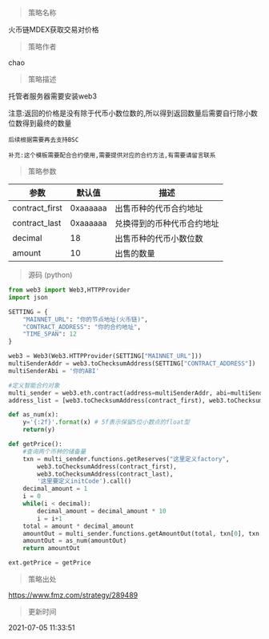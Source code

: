 
> 策略名称

火币链MDEX获取交易对价格

> 策略作者

chao

> 策略描述

托管者服务器需要安装web3

注意:返回的价格是没有除于代币小数位数的,所以得到返回数量后需要自行除小数位数得到最终的数量
    
    后续根据需要再去支持BSC
    
    补充:这个模板需要配合合约使用,需要提供对应的合约方法,有需要请留言联系

> 策略参数



|参数|默认值|描述|
|----|----|----|
|contract_first|0xaaaaaa|出售币种的代币合约地址|
|contract_last|0xaaaaaa|兑换得到的币种代币合约地址|
|decimal|18|出售币种的代币小数位数|
|amount|10|出售的数量|


> 源码 (python)

``` python
from web3 import Web3,HTTPProvider
import json

SETTING = {
    "MAINNET_URL": "你的节点地址(火币链)",
    "CONTRACT_ADDRESS": "你的合约地址",
    "TIME_SPAN": 12
}

web3 = Web3(Web3.HTTPProvider(SETTING["MAINNET_URL"]))
multiSenderAddr = web3.toChecksumAddress(SETTING["CONTRACT_ADDRESS"])
multiSenderAbi = '你的ABI'

#定义智能合约对象
multi_sender = web3.eth.contract(address=multiSenderAddr, abi=multiSenderAbi)
address_list = [web3.toChecksumAddress(contract_first), web3.toChecksumAddress(contract_last)]

def as_num(x):
    y='{:2f}'.format(x) # 5f表示保留5位小数点的float型
    return(y)

def getPrice():
    #查询两个币种的储备量
    txn = multi_sender.functions.getReserves("这里定义factory", 
        web3.toChecksumAddress(contract_first), 
        web3.toChecksumAddress(contract_last), 
        '这里要定义initCode').call()
    decimal_amount = 1
    i = 0
    while(i < decimal):
        decimal_amount = decimal_amount * 10
        i = i+1
    total = amount * decimal_amount
    amountOut = multi_sender.functions.getAmountOut(total, txn[0], txn[1]).call()
    amountOut = as_num(amountOut)
    return amountOut

ext.getPrice = getPrice


```

> 策略出处

https://www.fmz.com/strategy/289489

> 更新时间

2021-07-05 11:33:51

